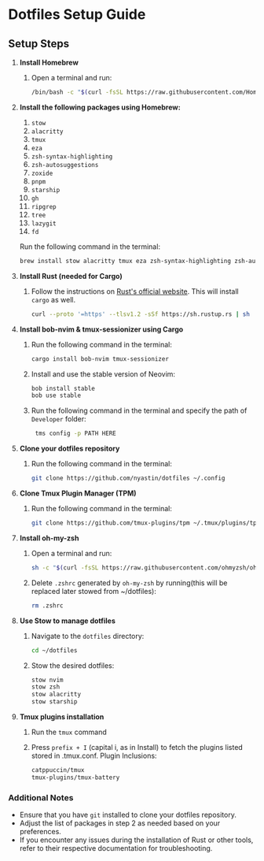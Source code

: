 # Dotfiles Setup Guide

## Setup Steps

1.  **Install Homebrew**

    1. Open a terminal and run:
       ```sh
       /bin/bash -c "$(curl -fsSL https://raw.githubusercontent.com/Homebrew/install/HEAD/install.sh)"
       ```

2.  **Install the following packages using Homebrew:**

    1. `stow`
    2. `alacritty`
    3. `tmux`
    4. `eza`
    5. `zsh-syntax-highlighting`
    6. `zsh-autosuggestions`
    7. `zoxide`
    8. `pnpm`
    9. `starship`
    10. `gh`
    11. `ripgrep`
    12. `tree`
    13. `lazygit`
    14. `fd`

    Run the following command in the terminal:

    ```sh
    brew install stow alacritty tmux eza zsh-syntax-highlighting zsh-autosuggestions zoxide pnpm starship gh ripgrep tree lazygit fd
    ```

3.  **Install Rust (needed for Cargo)**

    1. Follow the instructions on [Rust's official website](https://www.rust-lang.org/tools/install). This will install `cargo` as well.

       ```sh
       curl --proto '=https' --tlsv1.2 -sSf https://sh.rustup.rs | sh
       ```

4.  **Install bob-nvim & tmux-sessionizer using Cargo**

    1. Run the following command in the terminal:
       ```sh
       cargo install bob-nvim tmux-sessionizer
       ```
    2. Install and use the stable version of Neovim:
       ```sh
       bob install stable
       bob use stable
       ```
    3. Run the following command in the terminal and specify the path of `Developer` folder:
       ```sh
        tms config -p PATH HERE
       ```

5.  **Clone your dotfiles repository**

    1. Run the following command in the terminal:

       ```sh
       git clone https://github.com/nyastin/dotfiles ~/.config
       ```

6.  **Clone Tmux Plugin Manager (TPM)**

    1. Run the following command in the terminal:

       ```sh
       git clone https://github.com/tmux-plugins/tpm ~/.tmux/plugins/tpm
       ```

7.  **Install oh-my-zsh**

    1.  Open a terminal and run:

        ```sh
        sh -c "$(curl -fsSL https://raw.githubusercontent.com/ohmyzsh/ohmyzsh/master/tools/install.sh)"
        ```

    2.  Delete `.zshrc` generated by `oh-my-zsh` by running(this will be replaced later stowed from ~/dotfiles):

        ```sh
        rm .zshrc
        ```

8.  **Use Stow to manage dotfiles**

    1. Navigate to the `dotfiles` directory:

       ```sh
       cd ~/dotfiles
       ```

    2. Stow the desired dotfiles:

       ```sh
       stow nvim
       stow zsh
       stow alacritty
       stow starship
       ```

9.  **Tmux plugins installation**

    1. Run the `tmux` command
    2. Press `prefix + I` (capital i, as in Install) to fetch the plugins listed stored in .tmux.conf.
       Plugin Inclusions:

       ```sh
       catppuccin/tmux
       tmux-plugins/tmux-battery
       ```

### Additional Notes

- Ensure that you have `git` installed to clone your dotfiles repository.
- Adjust the list of packages in step 2 as needed based on your preferences.
- If you encounter any issues during the installation of Rust or other tools, refer to their respective documentation for troubleshooting.
